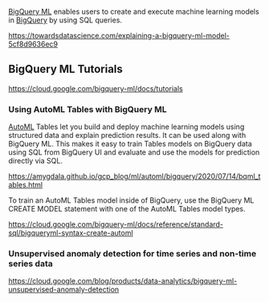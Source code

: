 

[BigQuery ML](https://cloud.google.com/bigquery-ml/docs/) enables users to create and execute machine learning models in [BigQuery](BigQuery) by using SQL queries.

https://towardsdatascience.com/explaining-a-bigquery-ml-model-5cf8d9636ec9

## 

##  BigQuery ML  Tutorials

https://cloud.google.com/bigquery-ml/docs/tutorials

### Using AutoML Tables with BigQuery ML

[AutoML](AutoML) Tables let you build and deploy machine learning models using structured data and explain prediction results.
It can be used along with BigQuery ML. This makes it easy to train Tables models on BigQuery data using SQL from BigQuery UI and evaluate and use the models for prediction directly via SQL.

https://amygdala.github.io/gcp_blog/ml/automl/bigquery/2020/07/14/bqml_tables.html

To train an AutoML Tables model inside of BigQuery, use the BigQuery ML CREATE MODEL statement with one of the AutoML Tables model types.

https://cloud.google.com/bigquery-ml/docs/reference/standard-sql/bigqueryml-syntax-create-automl


### Unsupervised anomaly detection for time series and non-time series data

https://cloud.google.com/blog/products/data-analytics/bigquery-ml-unsupervised-anomaly-detection

